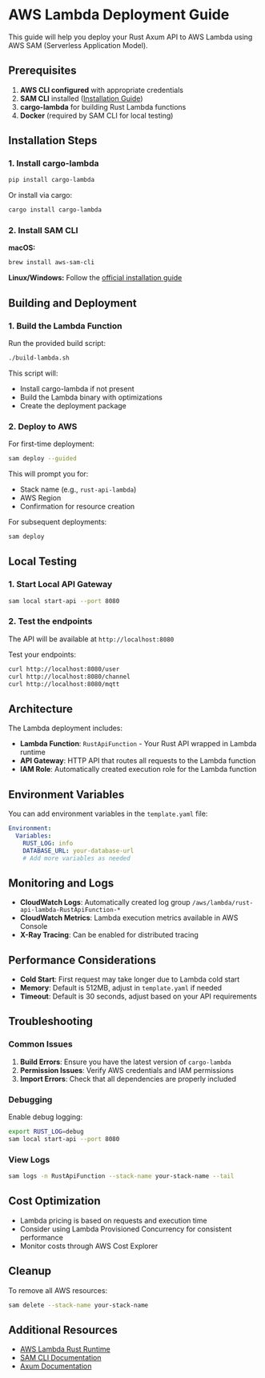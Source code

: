 # AWS Lambda Deployment Guide

This guide will help you deploy your Rust Axum API to AWS Lambda using AWS SAM (Serverless Application Model).

## Prerequisites

1. **AWS CLI configured** with appropriate credentials
2. **SAM CLI** installed ([Installation Guide](https://docs.aws.amazon.com/serverless-application-model/latest/developerguide/install-sam-cli.html))
3. **cargo-lambda** for building Rust Lambda functions
4. **Docker** (required by SAM CLI for local testing)

## Installation Steps

### 1. Install cargo-lambda

```bash
pip install cargo-lambda
```

Or install via cargo:

```bash
cargo install cargo-lambda
```

### 2. Install SAM CLI

**macOS:**

```bash
brew install aws-sam-cli
```

**Linux/Windows:** Follow the [official installation guide](https://docs.aws.amazon.com/serverless-application-model/latest/developerguide/install-sam-cli.html)

## Building and Deployment

### 1. Build the Lambda Function

Run the provided build script:

```bash
./build-lambda.sh
```

This script will:

- Install cargo-lambda if not present
- Build the Lambda binary with optimizations
- Create the deployment package

### 2. Deploy to AWS

For first-time deployment:

```bash
sam deploy --guided
```

This will prompt you for:

- Stack name (e.g., `rust-api-lambda`)
- AWS Region
- Confirmation for resource creation

For subsequent deployments:

```bash
sam deploy
```

## Local Testing

### 1. Start Local API Gateway

```bash
sam local start-api --port 8080
```

### 2. Test the endpoints

The API will be available at `http://localhost:8080`

Test your endpoints:

```bash
curl http://localhost:8080/user
curl http://localhost:8080/channel
curl http://localhost:8080/mqtt
```

## Architecture

The Lambda deployment includes:

- **Lambda Function**: `RustApiFunction` - Your Rust API wrapped in Lambda runtime
- **API Gateway**: HTTP API that routes all requests to the Lambda function
- **IAM Role**: Automatically created execution role for the Lambda function

## Environment Variables

You can add environment variables in the `template.yaml` file:

```yaml
Environment:
  Variables:
    RUST_LOG: info
    DATABASE_URL: your-database-url
    # Add more variables as needed
```

## Monitoring and Logs

- **CloudWatch Logs**: Automatically created log group `/aws/lambda/rust-api-lambda-RustApiFunction-*`
- **CloudWatch Metrics**: Lambda execution metrics available in AWS Console
- **X-Ray Tracing**: Can be enabled for distributed tracing

## Performance Considerations

- **Cold Start**: First request may take longer due to Lambda cold start
- **Memory**: Default is 512MB, adjust in `template.yaml` if needed
- **Timeout**: Default is 30 seconds, adjust based on your API requirements

## Troubleshooting

### Common Issues

1. **Build Errors**: Ensure you have the latest version of `cargo-lambda`
2. **Permission Issues**: Verify AWS credentials and IAM permissions
3. **Import Errors**: Check that all dependencies are properly included

### Debugging

Enable debug logging:

```bash
export RUST_LOG=debug
sam local start-api --port 8080
```

### View Logs

```bash
sam logs -n RustApiFunction --stack-name your-stack-name --tail
```

## Cost Optimization

- Lambda pricing is based on requests and execution time
- Consider using Lambda Provisioned Concurrency for consistent performance
- Monitor costs through AWS Cost Explorer

## Cleanup

To remove all AWS resources:

```bash
sam delete --stack-name your-stack-name
```

## Additional Resources

- [AWS Lambda Rust Runtime](https://github.com/awslabs/aws-lambda-rust-runtime)
- [SAM CLI Documentation](https://docs.aws.amazon.com/serverless-application-model/latest/developerguide/what-is-sam.html)
- [Axum Documentation](https://docs.rs/axum/latest/axum/)
